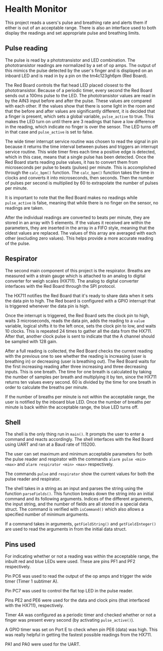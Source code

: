 # Health Monitor

This project reads a users's pulse and breathing rate and alerts them if either is out of an acceptable range. There is also an interface used to both display the readings and set appropriate pulse and breathing limits.

## Pulse reading
The pulse is read by a phototransistor and LED combination. The phototransistor readings are normalized by a set of op amps. The output of this mimics the pulse detected by the user's finger and is displayed on an inboard LED and is read in by a pin on the tm4c123gh6pm (Red Board). 

The Red Board controls the flat head LED placed closest to the phototransistor. Because of a periodic timer, every second the Red Board sends out a 100ms pulse to the LED. The phototransistor values are read in by the AIN3 input before and after the pulse. These values are compared with each other. If the values show that there is some light in the room and that the before and after values are significantly different, it is decided that a finger is present, which sets a global variable, `pulse_active` to true. This makes the LED turn on until there are 3 readings that have a low difference in the reading, which indicate no finger is over the sensor. The LED turns off in that case and `pulse_active` is set to false.

The wide timer interrupt service routine was chosen to read the signal in pin because it returns the time interval between pulses and triggers an interrupt service routine. This wide timer fires each time a positive edge is detected, which in this case, means that a single pulse has been detected. Once the Red Board starts reading pulse values, it has to convert them from microseconds per pulse to beats (pulses) per minute. This is accomplished through the `calc_bpm()` function. The `calc_bpm()` function takes the time in clocks and converts it into microseconds, then seconds. Then the number of pulses per second is multiplied by 60 to extrapolate the number of pulses per minute. 

It is important to note that the Red Board makes no readings while `pulse_active` is false, meaning that while there is no finger on the sensor, no readings are taken.

After the individual readings are converted to beats per minute, they are stored in an array with 5 elements. If the values it received are within the parameters, they are inserted in the array in a FIFO style, meaning that the oldest values are replaced. The values of this array are averaged with each other (excluding zero values). This helps provide a more accurate reading of the pulse. 

## Respirator
The second main component of this project is the respirator. Breaths are measured with a strain gauge which is attached to an analog to digital converter for weigh scales (HX711). The analog to digital converter interfaces with the Red Board through the SPI protocol. 

The HX711 notifies the Red Board that it's ready to share data when it sets the data pin to high. The Red board is configured with a GPIO interrupt that is triggered whenever the data pin is high. 

Once the interrupt is triggered, the Red Board sets the clock pin to high, waits 3 microseconds, reads the data pin, adds the reading to a `value` variable, logical shifts it to the left once, sets the clock pin to low, and waits 10 clocks. This is repeated 24 times to gather all the data from the HX711. After that, another clock pulse is sent to indicate that the A channel should be sampled with 128 gain.

After a full reading is collected, the Red Board checks the current reading with the previous one to see whether the reading is increasing (user is breathing in) or decreasing (user is breathing out). The Red Board waits for the first increasing reading after three increasing and three decreasing inputs. This is one breath. The time for one breath is calculated by taking the number of samples per breath and multiplying it by ten, since the HX711 returns ten values every second. 60 is divided by the time for one breath in order to calculate the breaths per minute. 

If the number of breaths per minute is not within the acceptable range, the user is notified by the inboard blue LED. Once the number of breaths per minute is back within the acceptable range, the blue LED turns off. 

## Shell
The shell is the only thing run in `main()`. It prompts the user to enter a command and reacts accordingly. The shell interfaces with the Red Board using UART and ran at a Baud rate of 115200. 

The user can set maximum and minimum acceptable parameters for both the pulse reader and respirator with the commands `alarm pulse <min> <max>` and `alarm respirator <min> <max>` respectively. 

The commands `pulse` and `respirator` show the current values for both the pulse reader and respirator. 

The shell takes in a string as an input and parses the string using the function `parseFields()`. This function breaks down the string into an initial command and its following arguments. Indices of the different arguments, the input string, and the number of fields are all stored in a special data struct. The command is verified with `isCommand()` which also allows a specified number of minimum arguments.

If a command takes in arguments, `getFieldString()` and `getFieldInteger()` are used to read the arguments in from the initial data struct. 

## Pins used
For indicating whether or not a reading was within the acceptable range, the inbuilt red and blue LEDs were used. These are pins PF1 and PF2 respectively.

Pin PC6 was used to read the output of the op amps and trigger the wide timer (Timer 1 subtimer A).

Pin PC7 was used to control the flat top LED in the pulse reader.

Pins PE2 and PE6 were used for the data and clock pins (that interfaced with the HX711), respectively.

Timer 4A was configured as a periodic timer and checked whether or not a finger was present every second (by activating `pulse_active()`).

A GPIO timer was set on Port E to check when pin PE6 (data) was high. This was really helpful in getting the fastest possible readings from the HX711. 

PA1 and PA0 were used for the UART.
